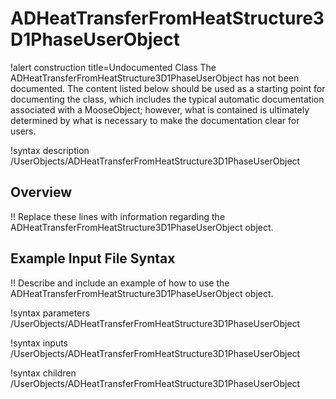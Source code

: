 # ADHeatTransferFromHeatStructure3D1PhaseUserObject

!alert construction title=Undocumented Class
The ADHeatTransferFromHeatStructure3D1PhaseUserObject has not been documented. The content listed below should be used as a starting point for
documenting the class, which includes the typical automatic documentation associated with a
MooseObject; however, what is contained is ultimately determined by what is necessary to make the
documentation clear for users.

!syntax description /UserObjects/ADHeatTransferFromHeatStructure3D1PhaseUserObject

## Overview

!! Replace these lines with information regarding the ADHeatTransferFromHeatStructure3D1PhaseUserObject object.

## Example Input File Syntax

!! Describe and include an example of how to use the ADHeatTransferFromHeatStructure3D1PhaseUserObject object.

!syntax parameters /UserObjects/ADHeatTransferFromHeatStructure3D1PhaseUserObject

!syntax inputs /UserObjects/ADHeatTransferFromHeatStructure3D1PhaseUserObject

!syntax children /UserObjects/ADHeatTransferFromHeatStructure3D1PhaseUserObject
